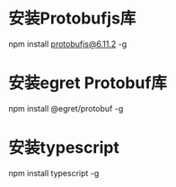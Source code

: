 # 安装Protobufjs库
npm install protobufjs@6.11.2 -g
# 安装egret Protobuf库
npm install @egret/protobuf -g
# 安装typescript
npm install typescript -g